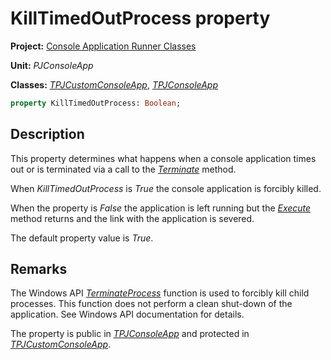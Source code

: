 # KillTimedOutProcess property

**Project:** [Console Application Runner Classes](../API.md)

**Unit:** _PJConsoleApp_

**Classes:** [_TPJCustomConsoleApp_](./TPJCustomConsoleApp.md), [_TPJConsoleApp_](./TPJConsoleApp.md)

```pascal
property KillTimedOutProcess: Boolean;
```

## Description

This property determines what happens when a console application times out or is terminated via a call to the [_Terminate_](./TPJCustomConsoleApp-Terminate.md) method.

When _KillTimedOutProcess_ is _True_ the console application is forcibly killed.

When the property is _False_ the application is left running but the [_Execute_](./TPJCustomConsoleApp-Execute.md) method returns and the link with the application is severed.

The default property value is _True_.

## Remarks

The Windows API [_TerminateProcess_](https://learn.microsoft.com/en-gb/windows/win32/api/processthreadsapi/nf-processthreadsapi-terminateprocess) function is used to forcibly kill child processes. This function does not perform a clean shut-down of the application. See Windows API documentation for details.

The property is public in [_TPJConsoleApp_](./TPJConsoleApp.md) and protected in [_TPJCustomConsoleApp_](./TPJCustomConsoleApp.md).
